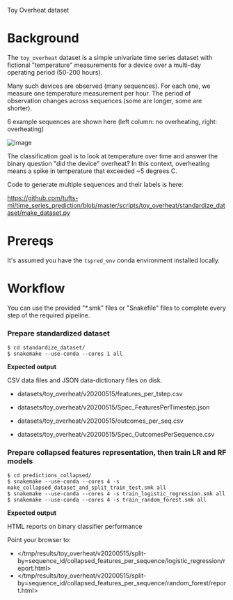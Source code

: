 Toy Overheat dataset

# Background

The `toy_overheat` dataset is a simple univariate time series dataset with fictional "temperature" measurements for a device over a multi-day operating period (50-200 hours).

Many such devices are observed (many sequences). For each one, we measure one temperature measurement per hour.  The period of observation changes across sequences (some are longer, some are shorter).

6 example sequences are shown here (left column: no overheating, right: overheating)

![image](https://user-images.githubusercontent.com/2365444/175380946-27c518b6-630b-436d-9dfa-7a381c97bb1d.png)

The classification goal is to look at temperature over time and answer the binary question "did the device" overheat?
In this context, overheating means a spike in temperature that exceeded ~5 degrees C.

Code to generate multiple sequences and their labels is here:

https://github.com/tufts-ml/time_series_prediction/blob/master/scripts/toy_overheat/standardize_dataset/make_dataset.py

# Prereqs

It's assumed you have the `tspred_env` conda environment installed locally.


# Workflow

You can use the provided "*.smk" files or "Snakefile" files to complete every step of the required pipeline.


### Prepare standardized dataset

```console
$ cd standardize_dataset/
$ snakemake --use-conda --cores 1 all
```

**Expected output**

CSV data files and JSON data-dictionary files on disk.

* datasets/toy_overheat/v20200515/features_per_tstep.csv
* datasets/toy_overheat/v20200515/Spec_FeaturesPerTimestep.json

* datasets/toy_overheat/v20200515/outcomes_per_seq.csv
* datasets/toy_overheat/v20200515/Spec_OutcomesPerSequence.csv


### Prepare collapsed features representation, then train LR and RF models

```console
$ cd predictions_collapsed/
$ snakemake --use-conda --cores 4 -s make_collapsed_dataset_and_split_train_test.smk all
$ snakemake --use-conda --cores 4 -s train_logistic_regression.smk all
$ snakemake --use-conda --cores 4 -s train_random_forest.smk all
```

**Expected output**

HTML reports on binary classifier performance

Point your browser to:

* </tmp/results/toy_overheat/v20200515/split-by=sequence_id/collapsed_features_per_sequence/logistic_regression/report.html>
* </tmp/results/toy_overheat/v20200515/split-by=sequence_id/collapsed_features_per_sequence/random_forest/report.html>

